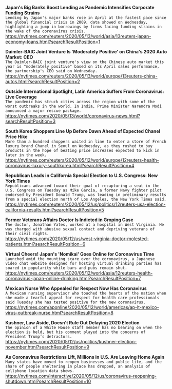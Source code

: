 **Japan's Big Banks Boost Lending as Pandemic Intensifies Corporate Funding Strains**\
`Lending by Japan's major banks rose in April at the fastest pace since the global financial crisis in 2009, data showed on Wednesday, highlighting a jump in borrowings by firms facing funding strains in the wake of the coronavirus crisis.`\
https://nytimes.com/reuters/2020/05/13/world/asia/13reuters-japan-economy-loans.html?searchResultPosition=1

**Daimler-BAIC Joint Venture Is 'Moderately Positive' on China's 2020 Auto Market: CEO**\
`The Daimler-BAIC joint venture's view on the Chinese auto market this year is "moderately positive" based on its April sales performance, the partnership's CEO said on Wednesday. `\
https://nytimes.com/reuters/2020/05/13/world/europe/13reuters-china-autos.html?searchResultPosition=2

**Outside International Spotlight, Latin America Suffers From Coronavirus: Live Coverage**\
`The pandemic has struck cities across the region with some of the worst outbreaks in the world. In India, Prime Minister Narendra Modi announced a major rescue package.`\
https://nytimes.com/2020/05/13/world/coronavirus-news.html?searchResultPosition=3

**South Korea Shoppers Line Up Before Dawn Ahead of Expected Chanel Price Hike**\
`More than a hundred shoppers waited in line to enter a store of French luxury brand Chanel in Seoul on Wednesday, as they rushed to buy products in the hope of beating price increases expected to kick in later in the week.`\
https://nytimes.com/reuters/2020/05/12/world/europe/12reuters-health-coronavirus-luxury-southkorea.html?searchResultPosition=4

**Republican Leads in California Special Election to U.S. Congress: New York Times**\
`Republicans advanced toward their goal of recapturing a seat in the U.S. Congress on Tuesday as Mike Garcia, a former Navy fighter pilot endorsed by President Donald Trump, was leading in preliminary results from a special election north of Los Angeles, the New York Times said.`\
https://nytimes.com/reuters/2020/05/12/us/politics/12reuters-usa-election-california-results.html?searchResultPosition=5

**Former Veterans Affairs Doctor Is Indicted in Groping Case**\
`The doctor, Jonathan Yates, worked at a hospital in West Virginia. He was charged with abusive sexual contact and depriving veterans of their civil rights.`\
https://nytimes.com/2020/05/12/us/west-virginia-doctor-molested-patients.html?searchResultPosition=6

**Virtual Cheers! Japan's 'Nomikai' Goes Online for Coronavirus Time**\
`Launched amid the mounting scare over the coronavirus, a Japanese video chat website designed for hosting virtual drinking parties has soared in popularity while bars and pubs remain shut.`\
https://nytimes.com/reuters/2020/05/12/world/asia/12reuters-health-coronavirus-japan-online-drinking.html?searchResultPosition=7

**Mexican Nurse Who Appealed for Respect Now Has Coronavirus**\
`A Mexican nursing supervisor who touched the hearts of the nation when she made a tearful appeal for respect for health care professionals said Tuesday she has tested positive for the new coronavirus. `\
https://nytimes.com/aponline/2020/05/12/world/americas/ap-lt-mexico-virus-outbreak-nurse.html?searchResultPosition=8

**Kushner, Law Aside, Doesn’t Rule Out Delaying 2020 Election**\
`The opinion of a White House staff member has no bearing on when the election is held, but his comment played into the concerns of President Trump’s detractors.`\
https://nytimes.com/2020/05/12/us/politics/kushner-election-november.html?searchResultPosition=9

**As Coronavirus Restrictions Lift, Millions in U.S. Are Leaving Home Again**\
`Many states have moved to reopen businesses and public life, and the share of people sheltering in place has dropped, an analysis of cellphone location data shows.`\
https://nytimes.com/interactive/2020/05/12/us/coronavirus-reopening-shutdown.html?searchResultPosition=10

